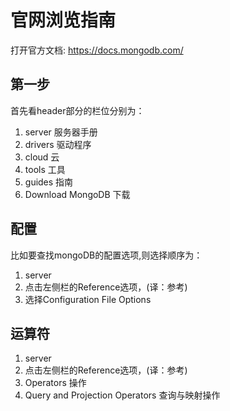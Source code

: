 # 官网浏览指南

打开官方文档: https://docs.mongodb.com/

## 第一步

首先看header部分的栏位分别为：
1. server 服务器手册
1. drivers 驱动程序
1. cloud 云
1. tools 工具
1. guides 指南
1. Download MongoDB 下载

## 配置

比如要查找mongoDB的配置选项,则选择顺序为：
1. server
1. 点击左侧栏的Reference选项，(译：参考)
1. 选择Configuration File Options

## 运算符

1. server
1. 点击左侧栏的Reference选项，(译：参考)
1. Operators 操作
1. Query and Projection Operators 查询与映射操作

